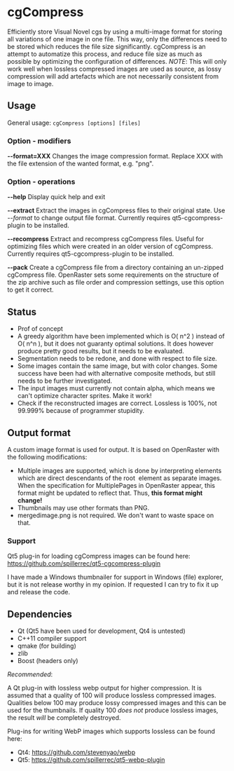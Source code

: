 cgCompress
==========

Efficiently store Visual Novel cgs by using a multi-image format for storing all variations of one image in one file. This way, only the differences need to be stored which reduces the file size significantly.
cgCompress is an attempt to automatize this process, and reduce file size as much as possible by optimizing the configuration of differences.
*NOTE*: This will only work well when lossless compressed images are used as source, as lossy compression will add artefacts which are not necessarily consistent from image to image.

## Usage

General usage:
```cgCompress [options] [files]```

### Option - modifiers

**--format=XXX**
Changes the image compression format. Replace XXX with the file extension of the wanted format, e.g. "png".

### Option - operations

**--help**
Display quick help and exit

**--extract**
Extract the images in cgCompress files to their original state. Use *--format* to change output file format. Currently requires qt5-cgcompress-plugin to be installed.

**--recompress**
Extract and recompress cgCompress files. Useful for optimizing files which were created in an older version of cgCompress. Currently requires qt5-cgcompress-plugin to be installed.

**--pack**
Create a cgCompress file from a directory containing an un-zipped cgCompress file. OpenRaster sets some requirements on the structure of the zip archive such as file order and compression settings, use this option to get it correct.

## Status

- Prof of concept
- A greedy algorithm have been implemented which is O( n^2 ) instead of O( n^n ), but it does not guaranty optimal solutions. It does however produce pretty good results, but it needs to be evaluated.
- Segmentation needs to be redone, and done with respect to file size.
- Some images contain the same image, but with color changes. Some success have been had with alternative composite methods, but still needs to be further investigated.
- The input images must currently not contain alpha, which means we can't optimize character sprites. Make it work!
- Check if the reconstructed images are correct. Lossless is 100%, not 99.999% because of programmer stupidity.

## Output format

A custom image format is used for output. It is based on OpenRaster with the following modifications:
- Multiple images are supported, which is done by interpreting <stack> elements which are direct descendants of the root <image> element as separate images. When the specification for MultiplePages in OpenRaster appear, this format might be updated to reflect that. Thus, **this format might change!**
- Thumbnails may use other formats than PNG.
- mergedimage.png is not required. We don't want to waste space on that.

### Support

Qt5 plug-in for loading cgCompress images can be found here: https://github.com/spillerrec/qt5-cgcompress-plugin

I have made a Windows thumbnailer for support in Windows (file) explorer, but it is not release worthy in my opinion. If requested I can try to fix it up and release the code.

## Dependencies

- Qt (Qt5 have been used for development, Qt4 is untested)
- C++11 compiler support
- qmake (for building)
- zlib
- Boost (headers only)

*Recommended*:

A Qt plug-in with lossless webp output for higher compression. It is assumed that a quality of 100 will produce lossless compressed images. Qualities below 100 may produce lossy compressed images and this can be used for the thumbnails. If quality 100 *does not* produce lossless images, the result *will* be completely destroyed.

Plug-ins for writing WebP images which supports lossless can be found here:
- Qt4: https://github.com/stevenyao/webp
- Qt5: https://github.com/spillerrec/qt5-webp-plugin

